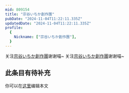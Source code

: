 ```yaml
---
mid: 809154
title: "宗谷いちか創作團"
pubDate: "2024-11-04T11:22:11.335Z"
updatedDate: "2024-11-04T11:22:11.335Z"
profile:
  {
    Nickname: ["宗谷いちか創作團"],
  }
---
```


关注[宗谷いちか創作團](https://space.bilibili.com/809154)谢谢喵~ 关注[宗谷いちか創作團](https://space.bilibili.com/809154)谢谢喵~

## 此条目有待补充
你可以在[这里](https://github.com/Yuhanawa/VTuber.ICU/edit/master/src/content/v/宗谷いちか創作團/index.md)编辑本文

